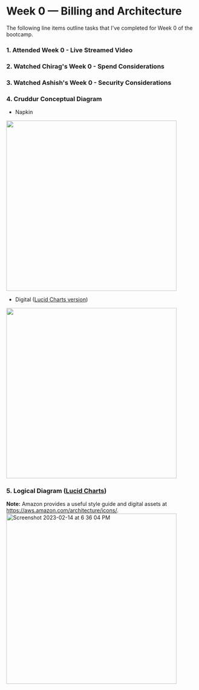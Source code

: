 # Week 0 — Billing and Architecture

The following line items outline tasks that I've completed for Week 0 of the bootcamp.

### 1. Attended Week 0 - Live Streamed Video  
### 2. Watched Chirag's Week 0 - Spend Considerations  
### 3. Watched Ashish's Week 0 - Security Considerations  
### 4. Cruddur Conceptual Diagram 

* Napkin  
<img src="https://user-images.githubusercontent.com/1646055/218515054-589de2bd-d983-402a-9de4-45ef00cb5697.jpg" width="450">

* Digital (<a href="https://lucid.app/lucidchart/d6001220-63ae-4bc7-afe6-215c53ae4aba/edit?viewport_loc=-131%2C-40%2C2219%2C1151%2C0_0&invitationId=inv_4664376a-d244-4bde-9003-d7d1e637cfd3" target="_blank">Lucid Charts version</a>)
<img src="https://user-images.githubusercontent.com/1646055/218799773-54122b31-3e7a-49f4-8e6f-2064a5833402.png" width="450">

### 5. Logical Diagram (<a href="https://lucid.app/lucidchart/d6001220-63ae-4bc7-afe6-215c53ae4aba/edit?viewport_loc=-175%2C29%2C2219%2C1151%2CqOXwPx8sbkf~&invitationId=inv_4664376a-d244-4bde-9003-d7d1e637cfd3" target="_blank">Lucid Charts</a>)     
**Note:**  Amazon provides a useful style guide and digital assets at https://aws.amazon.com/architecture/icons/.   
<img width="450" alt="Screenshot 2023-02-14 at 6 36 04 PM" src="https://user-images.githubusercontent.com/1646055/218887221-9b29456e-0f36-4969-b058-b81f13499d43.png">
